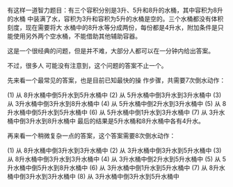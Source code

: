 有这样一道智力题目：有三个容积分别是3升、5升和8升的水桶，其中容积为8升的水桶 中装满了水，容积为3升和容积为5升的水桶是空的。三个水桶都没有体积刻度，现在需要将大 水桶中的8升水等分成两份，每份都是4升水，附加条件是只能使用另外两个空水桶，不能借助其他辅助容器。  

这是一个很经典的问题，但是并不难，大部分人都可以在一分钟内给出答案。

不过，很多人 可能没有注意到，这个问题的答案不止一个。

先来看一个最常见的答案，也是目前已知最快的操 作步骤，共需要7次倒水动作：

 (1) 从 8升水桶中倒5升水到5升水桶中  (2) 从 5升水桶中倒3升水到3升水桶中  (3) 从 3升水桶中倒3升水到8升水桶中  (4) 从 5升水桶中倒2升水到3升水桶中  (5) 从 8升水桶中倒5升水到5升水桶中  (6) 从 5升水桶中倒1升水到3升水桶中  (7) 从 3升水桶中倒3升水到8升水桶中  最后的结果是5升水桶和8升水桶中各有4升水。

再来看一个稍微复杂一点的答案，这个答案需要8次倒水动作：  

(1) 从 8升水桶中倒3升水到3升水桶中  (2) 从 3升水桶中倒3升水到5升水桶中  (3) 从 8升水桶中倒3升水到3升水桶中  (4) 从 3升水桶中倒2升水到5升水桶中  (5) 从 5升水桶中倒5升水到8升水桶中  (6) 从 3升水桶中倒1升水到5升水桶中  (7) 从 8升水桶中倒3升水到3升水桶中  (8) 从 3升水桶中倒3升水到5升水桶中 
